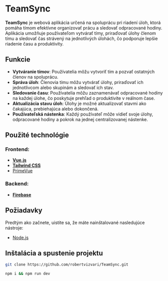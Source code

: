 # TeamSync

**TeamSync** je webová aplikácia určená na spoluprácu pri riadení úloh, ktorá pomáha tímom efektívne organizovať prácu a sledovať odpracované hodiny. Aplikácia umožňuje používateľom vytvárať tímy, priraďovať úlohy členom tímu a sledovať čas strávený na jednotlivých úlohách, čo podporuje lepšie riadenie času a produktivity.

## Funkcie
- **Vytváranie tímov**: Používatelia môžu vytvoriť tím a pozvať ostatných členov na spoluprácu.
- **Správa úloh**: Členovia tímu môžu vytvárať úlohy, priraďovať ich jednotlivcom alebo skupinám a sledovať ich stav.
- **Sledovanie času**: Používatelia môžu zaznamenávať odpracované hodiny na každej úlohe, čo poskytuje prehľad o produktivite v reálnom čase.
- **Aktualizácia stavu úloh**: Úlohy je možné aktualizovať stavmi ako čakajúca, prebiehajúca alebo dokončená.
- **Používateľská nástenka**: Každý používateľ môže vidieť svoje úlohy, odpracované hodiny a pokrok na jednej centralizovanej nástenke.

## Použité technológie

### Frontend:
- [**Vue.js**](https://vuejs.org/)
- [**Tailwind CSS**](https://tailwindcss.com/)
- [PrimeVue](https://primevue.org/)

### Backend:
- [**Firebase**](https://firebase.google.com/)

## Požiadavky
Predtým ako začnete, uistite sa, že máte nainštalované nasledujúce nástroje:
- [Node.js ](https://nodejs.org/en)

## Inštalácia a spustenie projektu

```bash
git clone https://github.com/robertvizvari/TeamSync.git
```

```bash
npm i && npm run dev
```

